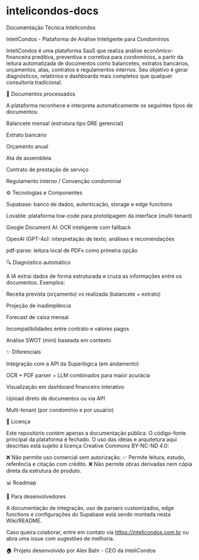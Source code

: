 # intelicondos-docs
Documentação Técnica Intelicondos

InteliCondos - Plataforma de Análise Inteligente para Condomínios

InteliCondos é uma plataforma SaaS que realiza análise econômico-financeira preditiva, preventiva e corretiva para condomínios, a partir da leitura automatizada de documentos como balancetes, extratos bancários, orçamentos, atas, contratos e regulamentos internos. Seu objetivo é gerar diagnósticos, relatórios e dashboards mais completos que qualquer consultoria tradicional.

📄 Documentos processados

A plataforma reconhece e interpreta automaticamente os seguintes tipos de documentos:

Balancete mensal (estrutura tipo DRE gerencial)

Extrato bancário

Orçamento anual

Ata de assembleia

Contrato de prestação de serviço

Regulamento interno / Convenção condominial

⚙️ Tecnologias e Componentes

Supabase: banco de dados, autenticação, storage e edge functions

Lovable: plataforma low-code para prototipagem da interface (multi-tenant)

Google Document AI: OCR inteligente com fallback

OpenAI (GPT-4o): interpretação de texto, análises e recomendações

pdf-parse: leitura local de PDFs como primeira opção

🔍 Diagnóstico automático

A IA extrai dados de forma estruturada e cruza as informações entre os documentos. Exemplos:

Receita prevista (orçamento) vs realizada (balancete + extrato)

Projeção de inadimplência

Forecast de caixa mensal

Incompatibilidades entre contrato e valores pagos

Análise SWOT (mini) baseada em contexto

✨ Diferenciais

Integração com a API da Superlógica (em andamento)

OCR + PDF parser + LLM combinados para maior acurácia

Visualização em dashboard financeiro interativo

Upload direto de documentos ou via API

Multi-tenant (por condomínio e por usuário)

🔑 Licença

Este repositório contém apenas a documentação pública. O código-fonte principal da plataforma é fechado. O uso das ideias e arquitetura aqui descritas está sujeito à licença Creative Commons BY-NC-ND 4.0:

❌ Não permite uso comercial sem autorização.
✅ Permite leitura, estudo, referência e citação com crédito.
❌ Não permite obras derivadas nem cópia direta da estrutura de produto.

📊 Roadmap



🚀 Para desenvolvedores

A documentação de integração, uso de parsers customizados, edge functions e configurações do Supabase está sendo montada nesta Wiki/README.

Caso queira colaborar, entre em contato via https://intelicondos.com.br ou abra uma issue com sugestões de melhoria.

🏠 Projeto desenvolvido por Alex Bahr - CEO da InteliCondos

